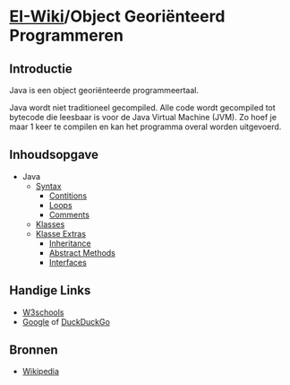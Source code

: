 # [EI-Wiki](..)/Object Georiënteerd Programmeren
## Introductie
Java is een object georiënteerde programmeertaal.

Java wordt niet traditioneel gecompiled. Alle code wordt gecompiled tot bytecode die leesbaar is voor de Java Virtual Machine (JVM). Zo hoef je maar 1 keer te compilen en kan het programma overal worden uitgevoerd.

## Inhoudsopgave

* Java
    * [Syntax](Syntax)
         * [Contitions](Syntax#conditions)
         * [Loops](Syntax#loops)
         * [Comments](Syntax#comments)
    * [Klasses](Klasses)
    * [Klasse Extras](KlasseExtras)
        * [Inheritance](KlasseExtras#inheritance)
        * [Abstract Methods](KlasseExtras#abstract-methods)
        * [Interfaces](KlasseExtras#interfaces)

## Handige Links
* [W3schools](https://www.w3schools.com/java/)
* [Google](https://www.google.com/) of [DuckDuckGo](https://www.duckduckgo.com)

## Bronnen
* [Wikipedia](https://en.wikipedia.org/wiki/Java_%28programming_language%29)
